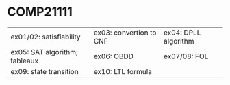 # COMP21111

<table>
  <tr>
    <td>ex01/02: satisfiability</td>
    <td>ex03: convertion to CNF</td>
    <td>ex04: DPLL algorithm</td>
  </tr>
  <tr>
    <td>ex05: SAT algorithm; tableaux</td>
    <td>ex06: OBDD</td>
    <td>ex07/08: FOL</td>
  </tr>
  <tr>
    <td>ex09: state transition</td>
    <td>ex10: LTL formula</td>
  </tr>
</table>
